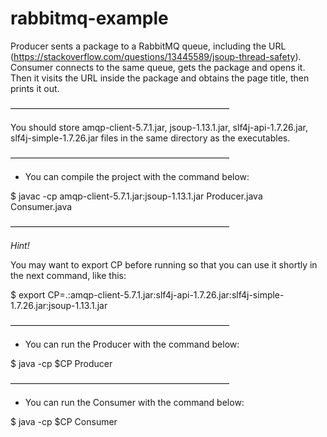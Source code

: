 # rabbitmq-example
Producer sents a package to a RabbitMQ queue, including the URL (https://stackoverflow.com/questions/13445589/jsoup-thread-safety).
Consumer connects to the same queue, gets the package and opens it. Then it visits the URL inside the package and obtains the page title, then prints it out.

—————————————————————————

You should store amqp-client-5.7.1.jar, jsoup-1.13.1.jar, slf4j-api-1.7.26.jar, slf4j-simple-1.7.26.jar files in the same directory as the executables.

—————————————————————————

- You can compile the project with the command below: 

$ javac -cp amqp-client-5.7.1.jar:jsoup-1.13.1.jar Producer.java Consumer.java

—————————————————————————

_Hint!_

You may want to export CP before running so that you can use it shortly in the next command, like this: 

$ export CP=.:amqp-client-5.7.1.jar:slf4j-api-1.7.26.jar:slf4j-simple-1.7.26.jar:jsoup-1.13.1.jar 

—————————————————————————


- You can run the Producer with the command below: 

$ java -cp $CP Producer

—————————————————————————

- You can run the Consumer with the command below: 

$ java -cp $CP Consumer
